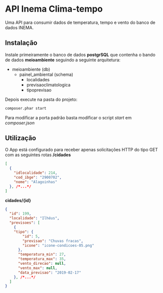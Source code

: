 # API Inema Clima-tempo
Uma API para consumir dados de temperatura, tempo e vento do banco de dados INEMA.

## Instalação
Instale primeiramente o banco de dados **postgrSQL** que contenha o bando de dados **meioambiente** seguindo a seguinte arquitetura:

- meioambiente (db)
  - painel_ambiental (schema)
    - localidades
    - previsaoclimatologica
    - tipoprevisao
    
Depois execute na pasta do projeto:
```bash
composer.phar start
```
Para modificar a porta padrão basta modificar o script *start* em *composer.json*

## Utilização
O App está configurado para receber apenas solicitações HTTP do tipo GET com as seguintes rotas
**/cidades**
```json
[
  {
    "idlocalidade": 214,
    "cod_ibge": "2900702",
    "nome": "Alagoinhas"
  }, /*...*/
]
```

**cidades/{id}**
```json
{
  "id": 199,
  "localidade": "Ilhéus",
  "previsoes": [
    {
    "tipo": {
        "id": 5,
        "previsao": "Chuvas fracas",
        "icone": "icone-condicoes-05.png"
      },
      "temperatura_min": 27,
      "temperatura_max": 35,
      "vento_direcao": null,
      "vento_max": null,
      "data_previsao": "2019-02-17"
    }, /*...*/
  ]
}
```

